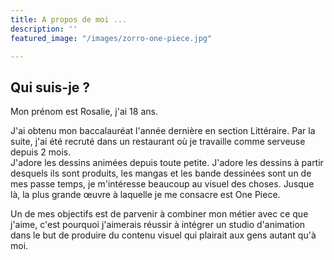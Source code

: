 ```yaml
---
title: A propos de moi ...
description: ''
featured_image: "/images/zorro-one-piece.jpg"

---
```

## Qui suis-je ?

Mon prénom est Rosalie, j'ai 18 ans.

J'ai obtenu mon baccalauréat l'année dernière en section Littéraire. Par la suite, j'ai été recruté dans un restaurant où je travaille comme serveuse depuis 2 mois.  
J'adore les dessins animées depuis toute petite. J'adore les dessins à partir desquels ils sont produits, les mangas et les bande dessinées sont un de mes passe temps, je m'intéresse beaucoup au visuel des choses. Jusque là, la plus grande œuvre à laquelle je me consacre est One Piece.

Un de mes objectifs est de parvenir à combiner mon métier avec ce que j'aime, c'est pourquoi j'aimerais réussir à intégrer un studio d'animation dans le but de produire du contenu visuel qui plairait aux gens autant qu'à moi.